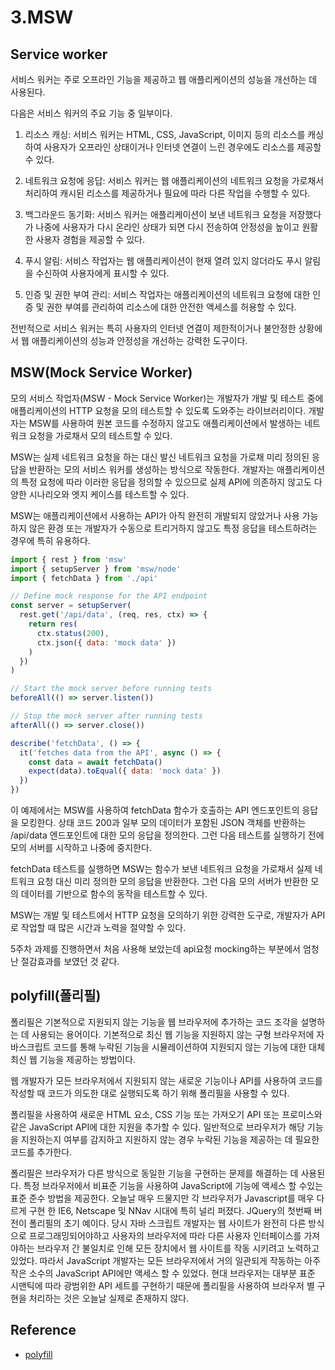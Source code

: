 # 3.MSW

## Service worker

서비스 워커는 주로 오프라인 기능을 제공하고 웹 애플리케이션의 성능을 개선하는 데 사용된다.

다음은 서비스 워커의 주요 기능 중 일부이다.

1. 리소스 캐싱: 서비스 워커는 HTML, CSS, JavaScript, 이미지 등의 리소스를 캐싱하여 사용자가 오프라인 상태이거나 인터넷 연결이 느린 경우에도 리소스를 제공할 수 있다.

2. 네트워크 요청에 응답: 서비스 워커는 웹 애플리케이션의 네트워크 요청을 가로채서 처리하여 캐시된 리소스를 제공하거나 필요에 따라 다른 작업을 수행할 수 있다.

3. 백그라운드 동기화: 서비스 워커는 애플리케이션이 보낸 네트워크 요청을 저장했다가 나중에 사용자가 다시 온라인 상태가 되면 다시 전송하여 안정성을 높이고 원활한 사용자 경험을 제공할 수 있다.

4. 푸시 알림: 서비스 작업자는 웹 애플리케이션이 현재 열려 있지 않더라도 푸시 알림을 수신하여 사용자에게 표시할 수 있다.

5. 인증 및 권한 부여 관리: 서비스 작업자는 애플리케이션의 네트워크 요청에 대한 인증 및 권한 부여를 관리하여 리소스에 대한 안전한 액세스를 허용할 수 있다.

전반적으로 서비스 워커는 특히 사용자의 인터넷 연결이 제한적이거나 불안정한 상황에서 웹 애플리케이션의 성능과 안정성을 개선하는 강력한 도구이다.

## MSW(Mock Service Worker)

모의 서비스 작업자(MSW - Mock Service Worker)는 개발자가 개발 및 테스트 중에 애플리케이션의 HTTP 요청을 모의 테스트할 수 있도록 도와주는 라이브러리이다.
개발자는 MSW를 사용하여 원본 코드를 수정하지 않고도 애플리케이션에서 발생하는 네트워크 요청을 가로채서 모의 테스트할 수 있다.

MSW는 실제 네트워크 요청을 하는 대신 발신 네트워크 요청을 가로채 미리 정의된 응답을 반환하는 모의 서비스 워커를 생성하는 방식으로 작동한다.
개발자는 애플리케이션의 특정 요청에 따라 이러한 응답을 정의할 수 있으므로 실제 API에 의존하지 않고도 다양한 시나리오와 엣지 케이스를 테스트할 수 있다.

MSW는 애플리케이션에서 사용하는 API가 아직 완전히 개발되지 않았거나 사용 가능하지 않은 환경 또는 개발자가 수동으로 트리거하지 않고도 특정 응답을 테스트하려는 경우에 특히 유용하다.

```js
import { rest } from 'msw'
import { setupServer } from 'msw/node'
import { fetchData } from './api'

// Define mock response for the API endpoint
const server = setupServer(
  rest.get('/api/data', (req, res, ctx) => {
    return res(
      ctx.status(200),
      ctx.json({ data: 'mock data' })
    )
  })
)

// Start the mock server before running tests
beforeAll(() => server.listen())

// Stop the mock server after running tests
afterAll(() => server.close())

describe('fetchData', () => {
  it('fetches data from the API', async () => {
    const data = await fetchData()
    expect(data).toEqual({ data: 'mock data' })
  })
})
```

이 예제에서는 MSW를 사용하여 fetchData 함수가 호출하는 API 엔드포인트의 응답을 모킹한다.
상태 코드 200과 일부 모의 데이터가 포함된 JSON 객체를 반환하는 /api/data 엔드포인트에 대한 모의 응답을 정의한다.
그런 다음 테스트를 실행하기 전에 모의 서버를 시작하고 나중에 중지한다.

fetchData 테스트를 실행하면 MSW는 함수가 보낸 네트워크 요청을 가로채서 실제 네트워크 요청 대신 미리 정의한 모의 응답을 반환한다.
그런 다음 모의 서버가 반환한 모의 데이터를 기반으로 함수의 동작을 테스트할 수 있다.

MSW는 개발 및 테스트에서 HTTP 요청을 모의하기 위한 강력한 도구로, 개발자가 API로 작업할 때 많은 시간과 노력을 절약할 수 있다.

5주차 과제를 진행하면서 처음 사용해 보았는데 api요청 mocking하는 부분에서 엄청난 절감효과를 보였던 것 같다.

## polyfill(폴리필)

폴리필은 기본적으로 지원되지 않는 기능을 웹 브라우저에 추가하는 코드 조각을 설명하는 데 사용되는 용어이다.
기본적으로 최신 웹 기능을 지원하지 않는 구형 브라우저에 자바스크립트 코드를 통해 누락된 기능을 시뮬레이션하여 지원되지 않는 기능에 대한 대체 최신 웹 기능을 제공하는 방법이다.

웹 개발자가 모든 브라우저에서 지원되지 않는 새로운 기능이나 API를 사용하여 코드를 작성할 때 코드가 의도한 대로 실행되도록 하기 위해 폴리필을 사용할 수 있다.

폴리필을 사용하여 새로운 HTML 요소, CSS 기능 또는 가져오기 API 또는 프로미스와 같은 JavaScript API에 대한 지원을 추가할 수 있다.
일반적으로 브라우저가 해당 기능을 지원하는지 여부를 감지하고 지원하지 않는 경우 누락된 기능을 제공하는 데 필요한 코드를 추가한다.

폴리필은 브라우저가 다른 방식으로 동일한 기능을 구현하는 문제를 해결하는 데 사용된다.
특정 브라우저에서 비표준 기능을 사용하여 JavaScript에 기능에 액세스 할 수있는 표준 준수 방법을 제공한다.
오늘날 매우 드물지만 각 브라우저가 Javascript를 매우 다르게 구현 한 IE6, Netscape 및 NNav 시대에 특히 널리 퍼졌다.
JQuery의 첫번째 버전이 폴리필의 초기 예이다.
당시 자바 스크립트 개발자는 웹 사이트가 완전히 다른 방식으로 프로그래밍되어야하고 사용자의 브라우저에 따라 다른 사용자 인터페이스를 가져야하는 브라우저 간 불일치로 인해 모든 장치에서 웹 사이트를 작동 시키려고 노력하고 있었다.
따라서 JavaScript 개발자는 모든 브라우저에서 거의 일관되게 작동하는 아주 작은 소수의 JavaScript API에만 액세스 할 수 있었다.
현대 브라우저는 대부분 표준 시맨틱에 따라 광범위한 API 세트를 구현하기 때문에 폴리필을 사용하여 브라우저 별 구현을 처리하는 것은 오늘날 실제로 존재하지 않다.

## Reference

- [polyfill](https://developer.mozilla.org/ko/docs/Glossary/Polyfill)
